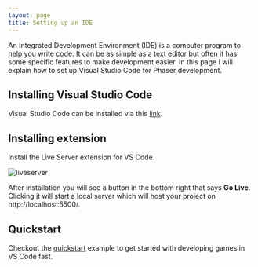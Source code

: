 ```yaml
---
layout: page
title: Setting up an IDE
---
```


An Integrated Development Environment (IDE) is a computer program to help you write code.
It can be as simple as a text editor but often it has some specific features to make development easier.
In this page I will explain how to set up Visual Studio Code for Phaser development.

## Installing Visual Studio Code
Visual Studio Code can be installed via this [link](https://code.visualstudio.com/).

## Installing extension
Install the Live Server extension for VS Code.

![liveserver](/game-io-workshops/img/liveserver.png)

After installation you will see a button in the bottom right that says **Go Live**.
Clicking it will start a local server which will host your project on http://localhost:5500/.

## Quickstart 
Checkout the [quickstart](https://github.com/Hubben-Amal/phaser-quickstart) example to get started with developing games in VS Code fast.